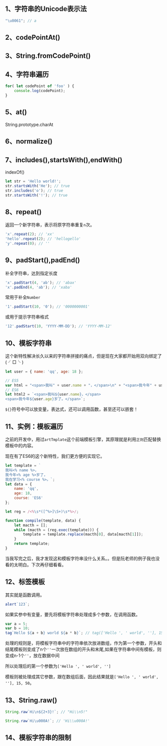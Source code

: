 ## 1、字符串的Unicode表示法
```javascript
"\u0061"; // a
```
## 2、codePointAt()
## 3、String.fromCodePoint()
## 4、字符串遍历
```javascript
for( let codePoint of 'foo' ) {
	console.log(codePoint);
}
```
## 5、at()
String.prototype.charAt
## 6、normalize()
## 7、includes(),startsWith(),endWith()
indexOf()
```javascript
let str = 'Hello world!';
str.startsWith('He'); // true
str.includes('o'); // true
str.startsWith('!'); // true
```
## 8、repeat()
返回一个新字符串，表示将原字符串重复`n`次。
```javascript
'x'.repeat(2); // 'xx'
'hello'.repeat(2); // 'hellogello'
'y'.repeat(0); // ''
```
## 9、padStart(),padEnd()
补全字符串，达到指定长度
```javascript
'x'.padStart(4, 'ab'); // 'abax'
'x'.padEnd(4, 'ab'); // 'xaba'
```
常用于补全`Number`
```javascript
'1'.padStart(10, '0'); // '0000000001'
```
或用于提示字符串格式
```javascript
'12'.padStart(10, 'YYYY-MM-DD'); // 'YYYY-MM-12'
```
## 10、模板字符串
这个新特性解决长久以来的字符串拼接的痛点，但是现在大家都开始用双向绑定了( ╯□╰ )
```javascript
let user = { name: 'qq', age: 18 };
```
```javascript
// ES5
var html = "<span>我叫" + user.name + "，</span>\n" + "<span>我今年" + user.age + "岁了。</span>";
// ES6
let html2 = `<span>我叫${user.name}，</span>
<span>我今年${user.age}岁了。</span>`;
```
`${}`符号中可以放变量，表达式，还可以调用函数，甚至还可以嵌套！
## 11、实例：模板遍历
之前的开发中，用过`artTmplate`这个前端模板引擎，其原理就是利用`正则`匹配替换模板中的内容。

现在有了ES6的这个新特性，我们更方便的实现它。
```javascript
let template = `
我叫<% name %>，
我今年<% age %>岁了，
我在学习<% course %>。`;
let data = {
	name: 'qq',
	age: 18,
	course: 'ES6'
};

let reg = /<%\s*([^%>]\S+)\s*%>/;

function compile(template, data) {
	let macth = [];
	while (macth = (reg.exec(template))) {
		template = template.replace(macth[0], data[macth[1]]);
	}
	return template;
}
```
当我写完之后，我才发现这和模板字符串没什么关系。。但是阮老师的例子我也没看的太明白。下次再仔细看看。
## 12、标签模板
其实就是函数调用。
```javascript
alert`123`;
```
如果实参中有变量，要先将模板字符串处理成多个参数，在调用函数。
```javascript
var a = 5;
var b = 10;
tag`Hello ${a + b} world ${a * b}`; // tag(['Hello ', ' world', ''], 15, 50);
```
处理的规则是，将模板字符串中的字符串依次放进数组，作为第一个参数，开头和结尾模板则变成了n个`''`一次放在数组的开头和末尾,如果在字符串中间有模板，则变成n-1个`''`，放在数据中间

所以处理后的第一个参数为`['Hello ', ' world', '']`

模板则被处理成其它参数，跟在数组后面，因此结果就是`['Hello ', ' world', ''], 15, 50`。
## 13、String.raw()
```javascript
String.raw`Hi\n${2+3}!`; // "Hi\\n5!"

String.raw`Hi\u000A!`; // 'Hi\\u000A!'
```
## 14、模板字符串的限制
